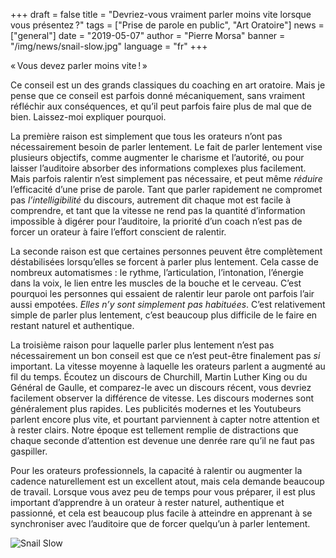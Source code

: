 +++
draft = false
title = "Devriez-vous vraiment parler moins vite lorsque vous présentez ?"
tags = ["Prise de parole en public", "Art Oratoire"]
news = ["general"]
date = "2019-05-07"
author = "Pierre Morsa"
banner = "/img/news/snail-slow.jpg"
language = "fr"
+++

« Vous devez parler moins vite ! »

Ce conseil est un des grands classiques du coaching en art oratoire. Mais je pense que ce conseil est parfois donné mécaniquement, sans vraiment réfléchir aux conséquences, et qu’il peut parfois faire plus de mal que de bien. Laissez-moi expliquer pourquoi. 

La première raison est simplement que tous les orateurs n’ont pas nécessairement besoin de parler lentement. Le fait de parler lentement vise plusieurs objectifs, comme augmenter le charisme et l’autorité, ou pour laisser l’auditoire absorber des informations complexes plus facilement. Mais parfois ralentir n’est simplement pas nécessaire, et peut même *réduire* l’efficacité d’une prise de parole. Tant que parler rapidement ne compromet pas *l’intelligibilité* du discours, autrement dit chaque mot est facile à comprendre, et tant que la vitesse ne rend pas la quantité d’information impossible à digérer pour l’auditoire, la priorité d’un coach n’est pas de forcer un orateur à faire l’effort conscient de ralentir.

La seconde raison est que certaines personnes peuvent être complètement déstabilisées lorsqu’elles se forcent à parler plus lentement. Cela casse de nombreux automatismes : le rythme, l’articulation, l’intonation, l’énergie dans la voix, le lien entre les muscles de la bouche et le cerveau. C’est pourquoi les personnes qui essaient de ralentir leur parole ont parfois l’air aussi empotées. *Elles n’y sont simplement pas habituées*. C’est relativement simple de parler plus lentement, c’est beaucoup plus difficile de le faire en restant naturel et authentique.

La troisième raison pour laquelle parler plus lentement n’est pas nécessairement un bon conseil est que ce n’est peut-être finalement pas *si* important. La vitesse moyenne à laquelle les orateurs parlent a augmenté au fil du temps. Écoutez un discours de Churchill, Martin Luther King ou du Général de Gaulle, et comparez-le avec un discours récent, vous devriez facilement observer la différence de vitesse. Les discours modernes sont généralement plus rapides. Les publicités modernes et les Youtubeurs parlent encore plus vite, et pourtant parviennent à capter notre attention et à rester clairs. Notre époque est tellement remplie de distractions que chaque seconde d’attention est devenue une denrée rare qu’il ne faut pas gaspiller.

Pour les orateurs professionnels, la capacité à ralentir ou augmenter la cadence naturellement est un excellent atout, mais cela demande beaucoup de travail. Lorsque vous avez peu de temps pour vous préparer, il est plus important d’apprendre à un orateur à rester naturel, authentique et passionné, et cela est beaucoup plus facile à atteindre en apprenant à se synchroniser avec l’auditoire que de forcer quelqu’un à parler lentement.

![Snail Slow](/img/news/snail-slow.jpg)